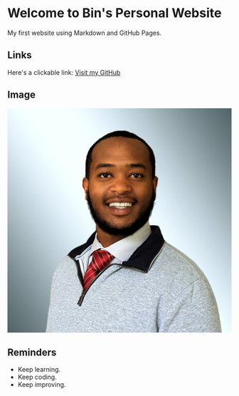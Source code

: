 # Welcome to Bin's Personal Website 

My first website using Markdown and GitHub Pages.

## Links

Here's a clickable link: [Visit my GitHub](https://github.com/bware7)

## Image

![My Project Image](GWCC_Bin_Ware.jpg)

## Reminders

- Keep learning.
- Keep coding.
- Keep improving.
